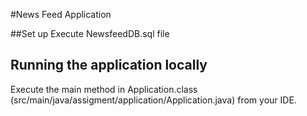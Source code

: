 #News Feed Application##Set upExecute NewsfeedDB.sql file## Running the application locallyExecute the main method in Application.class (src/main/java/assigment/application/Application.java) from your IDE.